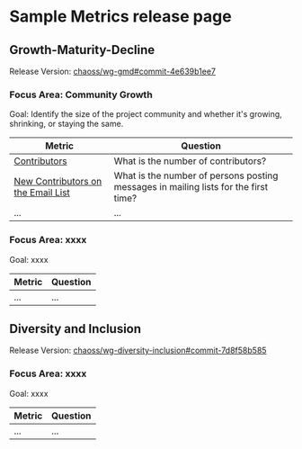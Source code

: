 # Sample Metrics release page

## Growth-Maturity-Decline
Release Version: [chaoss/wg-gmd#commit-4e639b1ee7](https://github.com/chaoss/wg-gmd/tree/4e639b1ee7113b3f55bc11592521cd901d27c827)

### Focus Area: Community Growth

Goal: Identify the size of the project community and whether it's growing, shrinking, or staying the same.

| **Metric** | **Question** |
|---|---|
|[Contributors]()|What is the number of contributors?|
|[New Contributors on the Email List]()|What is the number of persons posting messages in mailing lists for the first time?|
| ... | ... |

### Focus Area: xxxx

Goal: xxxx

| **Metric** | **Question** |
|---|---|
| ... | ... |



## Diversity and Inclusion
Release Version: [chaoss/wg-diversity-inclusion#commit-7d8f58b585](https://github.com/chaoss/wg-diversity-inclusion/tree/7d8f58b58598169aa871127951736e4f2aec6301)

### Focus Area: xxxx

Goal: xxxx

| **Metric** | **Question** |
|---|---|
| ... | ... |
